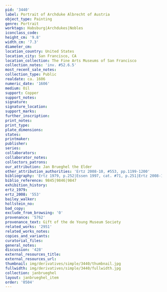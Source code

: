 ```yaml
---
pid: '3440'
label: Portrait of Archduke Albrecht of Austria
object_type: Painting
genre: Portrait
worktags: Habsburg|Archdukes|Nobles
iconclass_code:
height_cm: '9.8'
width_cm: '7.3'
diameter_cm:
location_country: United States
location_city: San Francisco, CA
location_collection: The Fine Arts Museums of San Francisco
collection_notes: 'inv. #52.6.5'
most_recent_sale_notes:
collection_type: Public
realdate: ca. 1606
numeric_date: '1606'
medium: Oil
support: Copper
support_notes:
signature:
signature_location:
support_marks:
further_inscription:
print_notes:
print_type:
plate_dimensions:
states:
printmaker:
publisher:
series:
collaborators:
collaborator_notes:
collectors_patrons:
our_attribution: Jan Brueghel the Elder
other_attribution_authorities: 'Ertz 2008-10, #553, pp.1199-1200'
bibliography: 'Ertz 1979, p.252|Essen 1997, cat. #71, p.251|Ertz 2008-10, cat. #553'
biblio_reference: 9845|9846|9847
exhibition_history:
ertz_1979:
ertz_2008: '553'
bailey_walker:
hollstein_no:
bad_copy:
exclude_from_browsing: '0'
provenance: '5762'
provenance_text: Gift of the de Young Museum Society
related_works: '2951'
related_works_notes:
copies_and_variants:
curatorial_files:
general_notes:
discussion: '428'
external_resources_title:
external_resources_url:
thumbnail: img/derivatives/simple/3440/thumbnail.jpg
fullwidth: img/derivatives/simple/3440/fullwidth.jpg
collection: janbrueghel
layout: janbrueghel_item
order: '0504'
---
```

